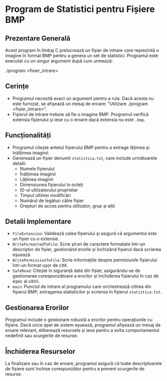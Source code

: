 # Program de Statistici pentru Fișiere BMP

## Prezentare Generală
Acest program în limbaj C prelucrează un fișier de intrare care reprezintă o imagine în format BMP pentru a genera un set de statistici. Programul este executat cu un singur argument după cum urmează:

./program <fisier_intrare>


## Cerințe
- Programul necesită exact un argument pentru a rula. Dacă acesta nu este furnizat, se afișează un mesaj de eroare: "Utilizare ./program <fisier_intrare>".
- Fișierul de intrare trebuie să fie o imagine BMP. Programul verifică extensia fișierului și iese cu o eroare dacă extensia nu este `.bmp`.

## Funcționalități
- Programul citește antetul fișierului BMP pentru a extrage lățimea și înălțimea imaginii.
- Generează un fișier denumit `statistica.txt`, care include următoarele detalii:
  - Numele fișierului
  - Înălțimea imaginii
  - Lățimea imaginii
  - Dimensiunea fișierului în octeți
  - ID-ul utilizatorului proprietar
  - Timpul ultimei modificări
  - Numărul de legături către fișier
  - Drepturi de acces pentru utilizator, grup și alții

## Detalii Implementare
- `FileExtension`: Validează calea fișierului și asigură că argumentul este un fișier cu o extensie.
- `WriteFormattedToFile`: Scrie șiruri de caractere formatate într-un descriptor de fișier, gestionând erorile și închizând fișierul dacă scrierea eșuează.
- `WritePermissionToFile`: Scrie informațiile despre permisiunile fișierului într-un format ușor de citit.
- `SafeRead`: Citește în siguranță date din fișier, asigurându-se de gestionarea corespunzătoare a erorilor și închiderea fișierului în caz de eșec al citirii.
- `main`: Punctul de intrare al programului care orchestrează citirea din fișierul BMP, extragerea statisticilor și scrierea în fișierul `statistica.txt`.

## Gestionarea Erorilor
Programul include o gestionare robustă a erorilor pentru operațiunile cu fișiere. Dacă orice apel de sistem eșuează, programul afișează un mesaj de eroare relevant, eliberează resursele și iese pentru a evita comportamentul nedefinit sau scurgerile de resurse.

## Închiderea Resurselor
La finalizare sau în caz de eroare, programul asigură că toate descriptoarele de fișiere sunt închise corespunzător pentru a preveni scurgerile de resurse.
